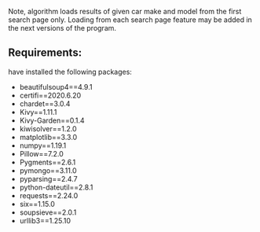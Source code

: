 Note, algorithm loads results of given car make and model from the first search page only.
Loading from each search page feature may be added in the next versions of the program.
 

## Requirements:
have installed the following packages:
* beautifulsoup4==4.9.1
* certifi==2020.6.20
* chardet==3.0.4
* Kivy==1.11.1
* Kivy-Garden==0.1.4
* kiwisolver==1.2.0
* matplotlib==3.3.0
* numpy==1.19.1
* Pillow==7.2.0
* Pygments==2.6.1
* pymongo==3.11.0
* pyparsing==2.4.7
* python-dateutil==2.8.1
* requests==2.24.0
* six==1.15.0
* soupsieve==2.0.1
* urllib3==1.25.10
